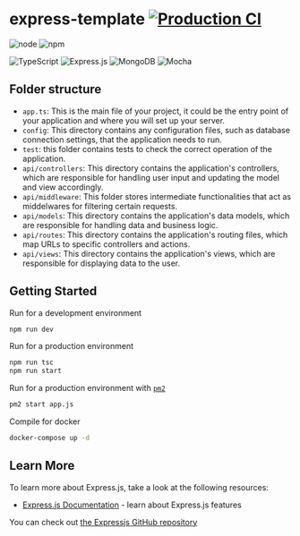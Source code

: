 # express-template  [![Production CI](https://github.com/Hec7or-Uni/chess-backend/actions/workflows/production.yml/badge.svg)](https://github.com/Hec7or-Uni/chess-backend/actions/workflows/production.yml)

![node](https://img.shields.io/badge/node-16.x-blue)
![npm](https://img.shields.io/badge/npm-8.15.0-blue)

![TypeScript](https://img.shields.io/badge/typescript-%23007ACC.svg?style=for-the-badge&logo=typescript&logoColor=white)
![Express.js](https://img.shields.io/badge/express.js-%23404d59.svg?style=for-the-badge&logo=express&logoColor=%2361DAFB)
![MongoDB](https://img.shields.io/badge/MongoDB-%234ea94b.svg?style=for-the-badge&logo=mongodb&logoColor=white)
![Mocha](https://img.shields.io/badge/-mocha-%238D6748?style=for-the-badge&logo=mocha&logoColor=white)

## Folder structure

- `app.ts`: This is the main file of your project, it could be the entry point of your application and where you will set up your server.
- `config`: This directory contains any configuration files, such as database connection settings, that the application needs to run.
- `test`: this folder contains tests to check the correct operation of the application.
- `api/controllers`: This directory contains the application's controllers, which are responsible for handling user input and updating the model and view accordingly.
- `api/middleware`: This folder stores intermediate functionalities that act as middelwares for filtering certain requests.
- `api/models`: This directory contains the application's data models, which are responsible for handling data and business logic.
- `api/routes`: This directory contains the application's routing files, which map URLs to specific controllers and actions.
- `api/views`: This directory contains the application's views, which are responsible for displaying data to the user.

## Getting Started

Run for a development environment

```bash
npm run dev
```

Run for a production environment
```bash
npm run tsc
npm run start
```

Run for a production environment with [`pm2`](https://pm2.keymetrics.io/)
```bash
pm2 start app.js
```

Compile for docker
```bash
docker-compose up -d
```

## Learn More

To learn more about Express.js, take a look at the following resources:

- [Express.js Documentation](https://expressjs.com/) - learn about Express.js features

You can check out [the Expressjs GitHub repository](https://github.com/expressjs/express)
